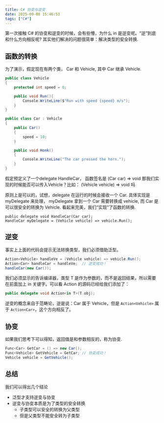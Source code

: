 ```yaml
---
title: C# 协变与逆变
date: 2025-09-08 15:46:53
tags: ["C#"]
---
```


第一次接触 C# 的协变和逆变的时候，会有些懵，为什么 in 是逆变呢。“逆”到底和什么方向相反呢?
其实他们解决的问题很简单：解决类型的安全转换. 

## 函数的转换

为了演示，假定现在有两个类， Car 和 Vehicle, 其中 Car 继承 Vehicle.
```c#
public class Vehicle
{
    protected int speed = 0;

    public void Run(){
        Console.WriteLine($"Run with speed {speed} m/s");
    }
}

public class Car : Vehicle 
{
    public Car()
    {
        speed = 10;
    }

    public void Honk()
    {
        Console.WriteLine("The car pressed the horn.");
    }
}
```

假定预定义了一个delegate HandleCar， 函数签名是  (Car car) => void
那我们实现的时候能否可以传入Vehicle？比如： (Vehicle vehicle) => void 吗

原则上是可以的，试想，delegate 在运行的时候会接收一个 Car.
具体实现是 myDelegate 来处理， myDelegate 拿到一个 Car 需要转换成 vehicle, 而 Car 是可以很安全的转换为 Vehicle.
看起来完美，我们“实现”了函数的转换.
```
public delegate void HandleCar(Car car);
HandleCar myDelegate = (Vehicle vehicle) => vehicle.Run();
```

## 逆变
事实上上面的代码会提示无法转换类型，我们必须借助泛型。
```C#
Action<Vehicle> handleVe = (Vehicle vehicle) => vehicle.Run();
Action<Car> handleCar = handleVe;  // 逆变成功！
handleCar(new Car());
```

我们必须显示的告诉编译器，类型 T 是作为参数的，而不是返回结果，所以需要在前面加上 in 关键字。可以看 Action 的源码已经给我们添加了：

```c#
public delegate void Action<in T>(T obj);
```

逆变的概念来自于范畴论，逆是说：Car 属于 Vehicle，但是 `Action<Vehicle>` 属于 `Action<Car>`，这个方向相反了。

## 协变

如果我们思考下可以得知，返回值是和参数相反的，称为协变.

```c#
Func<Car> GetCar = () => new Car();
Func<Vehicle> GetVehicle = GetCar; // 协变成功！
Vehicle vehicle = GetVehicle();
```
## 总结

我们可以得出几个结论

- 泛型才支持逆变与协变
- 逆变与协变本质是为了类型的安全转换
    - 子类型可以安全的转换为父类型
    - 但是父类型不能安全转为子类型


